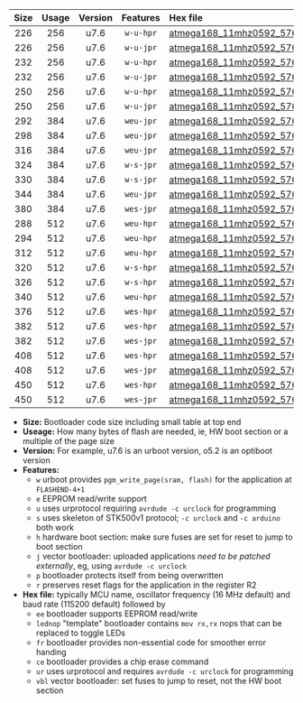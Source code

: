 |Size|Usage|Version|Features|Hex file|
|:-:|:-:|:-:|:-:|:--|
|226|256|u7.6|`w-u-hpr`|[atmega168_11mhz0592_57600bps_ur.hex](https://raw.githubusercontent.com/stefanrueger/urboot/main/atmega168_11mhz0592_57600bps_ur.hex)|
|226|256|u7.6|`w-u-jpr`|[atmega168_11mhz0592_57600bps_ur_vbl.hex](https://raw.githubusercontent.com/stefanrueger/urboot/main/atmega168_11mhz0592_57600bps_ur_vbl.hex)|
|232|256|u7.6|`w-u-hpr`|[atmega168_11mhz0592_57600bps_lednop_ur.hex](https://raw.githubusercontent.com/stefanrueger/urboot/main/atmega168_11mhz0592_57600bps_lednop_ur.hex)|
|232|256|u7.6|`w-u-jpr`|[atmega168_11mhz0592_57600bps_lednop_ur_vbl.hex](https://raw.githubusercontent.com/stefanrueger/urboot/main/atmega168_11mhz0592_57600bps_lednop_ur_vbl.hex)|
|250|256|u7.6|`w-u-hpr`|[atmega168_11mhz0592_57600bps_lednop_fr_ur.hex](https://raw.githubusercontent.com/stefanrueger/urboot/main/atmega168_11mhz0592_57600bps_lednop_fr_ur.hex)|
|250|256|u7.6|`w-u-jpr`|[atmega168_11mhz0592_57600bps_lednop_fr_ur_vbl.hex](https://raw.githubusercontent.com/stefanrueger/urboot/main/atmega168_11mhz0592_57600bps_lednop_fr_ur_vbl.hex)|
|292|384|u7.6|`weu-jpr`|[atmega168_11mhz0592_57600bps_ee_ur_vbl.hex](https://raw.githubusercontent.com/stefanrueger/urboot/main/atmega168_11mhz0592_57600bps_ee_ur_vbl.hex)|
|298|384|u7.6|`weu-jpr`|[atmega168_11mhz0592_57600bps_ee_lednop_ur_vbl.hex](https://raw.githubusercontent.com/stefanrueger/urboot/main/atmega168_11mhz0592_57600bps_ee_lednop_ur_vbl.hex)|
|316|384|u7.6|`weu-jpr`|[atmega168_11mhz0592_57600bps_ee_lednop_fr_ur_vbl.hex](https://raw.githubusercontent.com/stefanrueger/urboot/main/atmega168_11mhz0592_57600bps_ee_lednop_fr_ur_vbl.hex)|
|324|384|u7.6|`w-s-jpr`|[atmega168_11mhz0592_57600bps_vbl.hex](https://raw.githubusercontent.com/stefanrueger/urboot/main/atmega168_11mhz0592_57600bps_vbl.hex)|
|330|384|u7.6|`w-s-jpr`|[atmega168_11mhz0592_57600bps_lednop_vbl.hex](https://raw.githubusercontent.com/stefanrueger/urboot/main/atmega168_11mhz0592_57600bps_lednop_vbl.hex)|
|344|384|u7.6|`weu-jpr`|[atmega168_11mhz0592_57600bps_ee_lednop_fr_ce_ur_vbl.hex](https://raw.githubusercontent.com/stefanrueger/urboot/main/atmega168_11mhz0592_57600bps_ee_lednop_fr_ce_ur_vbl.hex)|
|380|384|u7.6|`wes-jpr`|[atmega168_11mhz0592_57600bps_ee_vbl.hex](https://raw.githubusercontent.com/stefanrueger/urboot/main/atmega168_11mhz0592_57600bps_ee_vbl.hex)|
|288|512|u7.6|`weu-hpr`|[atmega168_11mhz0592_57600bps_ee_ur.hex](https://raw.githubusercontent.com/stefanrueger/urboot/main/atmega168_11mhz0592_57600bps_ee_ur.hex)|
|294|512|u7.6|`weu-hpr`|[atmega168_11mhz0592_57600bps_ee_lednop_ur.hex](https://raw.githubusercontent.com/stefanrueger/urboot/main/atmega168_11mhz0592_57600bps_ee_lednop_ur.hex)|
|312|512|u7.6|`weu-hpr`|[atmega168_11mhz0592_57600bps_ee_lednop_fr_ur.hex](https://raw.githubusercontent.com/stefanrueger/urboot/main/atmega168_11mhz0592_57600bps_ee_lednop_fr_ur.hex)|
|320|512|u7.6|`w-s-hpr`|[atmega168_11mhz0592_57600bps.hex](https://raw.githubusercontent.com/stefanrueger/urboot/main/atmega168_11mhz0592_57600bps.hex)|
|326|512|u7.6|`w-s-hpr`|[atmega168_11mhz0592_57600bps_lednop.hex](https://raw.githubusercontent.com/stefanrueger/urboot/main/atmega168_11mhz0592_57600bps_lednop.hex)|
|340|512|u7.6|`weu-hpr`|[atmega168_11mhz0592_57600bps_ee_lednop_fr_ce_ur.hex](https://raw.githubusercontent.com/stefanrueger/urboot/main/atmega168_11mhz0592_57600bps_ee_lednop_fr_ce_ur.hex)|
|376|512|u7.6|`wes-hpr`|[atmega168_11mhz0592_57600bps_ee.hex](https://raw.githubusercontent.com/stefanrueger/urboot/main/atmega168_11mhz0592_57600bps_ee.hex)|
|382|512|u7.6|`wes-hpr`|[atmega168_11mhz0592_57600bps_ee_lednop.hex](https://raw.githubusercontent.com/stefanrueger/urboot/main/atmega168_11mhz0592_57600bps_ee_lednop.hex)|
|382|512|u7.6|`wes-jpr`|[atmega168_11mhz0592_57600bps_ee_lednop_vbl.hex](https://raw.githubusercontent.com/stefanrueger/urboot/main/atmega168_11mhz0592_57600bps_ee_lednop_vbl.hex)|
|408|512|u7.6|`wes-hpr`|[atmega168_11mhz0592_57600bps_ee_lednop_fr.hex](https://raw.githubusercontent.com/stefanrueger/urboot/main/atmega168_11mhz0592_57600bps_ee_lednop_fr.hex)|
|408|512|u7.6|`wes-jpr`|[atmega168_11mhz0592_57600bps_ee_lednop_fr_vbl.hex](https://raw.githubusercontent.com/stefanrueger/urboot/main/atmega168_11mhz0592_57600bps_ee_lednop_fr_vbl.hex)|
|450|512|u7.6|`wes-hpr`|[atmega168_11mhz0592_57600bps_ee_lednop_fr_ce.hex](https://raw.githubusercontent.com/stefanrueger/urboot/main/atmega168_11mhz0592_57600bps_ee_lednop_fr_ce.hex)|
|450|512|u7.6|`wes-jpr`|[atmega168_11mhz0592_57600bps_ee_lednop_fr_ce_vbl.hex](https://raw.githubusercontent.com/stefanrueger/urboot/main/atmega168_11mhz0592_57600bps_ee_lednop_fr_ce_vbl.hex)|

- **Size:** Bootloader code size including small table at top end
- **Useage:** How many bytes of flash are needed, ie, HW boot section or a multiple of the page size
- **Version:** For example, u7.6 is an urboot version, o5.2 is an optiboot version
- **Features:**
  + `w` urboot provides `pgm_write_page(sram, flash)` for the application at `FLASHEND-4+1`
  + `e` EEPROM read/write support
  + `u` uses urprotocol requiring `avrdude -c urclock` for programming
  + `s` uses skeleton of STK500v1 protocol; `-c urclock` and `-c arduino` both work
  + `h` hardware boot section: make sure fuses are set for reset to jump to boot section
  + `j` vector bootloader: uploaded applications *need to be patched externally*, eg, using `avrdude -c urclock`
  + `p` bootloader protects itself from being overwritten
  + `r` preserves reset flags for the application in the register R2
- **Hex file:** typically MCU name, oscillator frequency (16 MHz default) and baud rate (115200 default) followed by
  + `ee` bootloader supports EEPROM read/write
  + `lednop` "template" bootloader contains `mov rx,rx` nops that can be replaced to toggle LEDs
  + `fr` bootloader provides non-essential code for smoother error handing
  + `ce` bootloader provides a chip erase command
  + `ur` uses urprotocol and requires `avrdude -c urclock` for programming
  + `vbl` vector bootloader: set fuses to jump to reset, not the HW boot section
